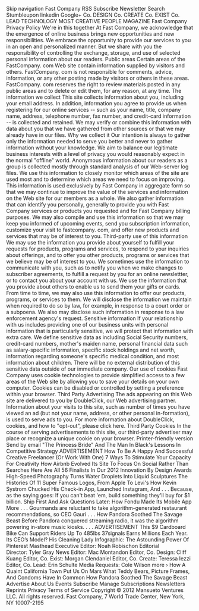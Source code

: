 Skip navigation Fast Company RSS Subscribe Newsletter Search Stumbleupon linkedin Google+ Co. DESIGN Co. CREATE Co. EXIST Co. LEAD TECHNOLOGY MOST CREATIVE PEOPLE MAGAZINE Fast Company Privacy Policy We're in this together At Fast Company, we acknowledge that the emergence of online business brings new opportunities and new responsibilities. We embrace the opportunity to provide our services to you in an open and personalized manner. But we share with you the responsibility of controlling the exchange, storage, and use of selected personal information about our readers. Public areas Certain areas of the FastCompany. com Web site contain information supplied by visitors and others. FastCompany. com is not responsible for comments, advice, information, or any other posting made by visitors or others in these areas. FastCompany. com reserves the right to review materials posted in any public areas and to delete or edit them, for any reason, at any time. The information we collect This site collects information about you, including your email address. In addition, information you agree to provide us when registering for our online services -- such as your name, title, company name, address, telephone number, fax number, and credit-card information -- is collected and retained. We may verify or combine this information with data about you that we have gathered from other sources or that we may already have in our files. Why we collect it Our intention is always to gather only the information needed to serve you better and never to gather information without your knowledge. We aim to balance our legitimate business interests with a level of privacy you would reasonably expect in the normal "offline" world. Anonymous information about our readers as a group is collected mostly through standard analysis of our Web-server log files. We use this information to closely monitor which areas of the site are used most and to determine which areas we need to focus on improving. This information is used exclusively by Fast Company in aggregate form so that we may continue to improve the value of the services and information on the Web site for our members as a whole. We also gather information that can identify you personally, generally to provide you with Fast Company services or products you requested and for Fast Company billing purposes. We may also compile and use this information so that we may keep you informed of upcoming events, send you subscription information, customize your visit to fastcompany. com, and offer new products and services that may be of interest to you. Third-party use of this information We may use the information you provide about yourself to fulfill your requests for products, programs and services, to respond to your inquiries about offerings, and to offer you other products, programs or services that we believe may be of interest to you. We sometimes use the information to communicate with you, such as to notify you when we make changes to subscriber agreements, to fulfill a request by you for an online newslettter, or to contact you about your account with us. We use the information that you provide about others to enable us to send them your gifts or cards. From time to time, we may also use this information to offer our products, programs, or services to them. We will disclose the information we maintain when required to do so by law, for example, in response to a court order or a subpoena. We also may disclose such information in response to a law enforcement agency's request. Sensitive information If your relationship with us includes providing one of our business units with personal information that is particularly sensitive, we will protect that information with extra care. We define sensitive data as including Social Security numbers, credit-card numbers, mother's maiden name, personal financial data such as salary-specific information, specific stock holdings and net worth, information regarding someone's specific medical condition, and most information about children. There will be no external distribution of this sensitive data outside of our immediate company. Our use of cookies Fast Company uses cookie technologies to provide simplified access to a few areas of the Web site by allowing you to save your details on your own computer. Cookies can be disabled or controlled by setting a preference within your browser. Third Party Advertising The ads appearing on this Web site are delivered to you by DoubleClick, our Web advertising partner. Information about your visits to this site, such as number of times you have viewed an ad (but not your name, address, or other personal in-formation), is used to serve ads to you. For more information about DoubleClick, cookies, and how to "opt-out", please click here. Third Party Cookies In the course of serving advertisements to this site, our third-party advertiser may place or recognize a unique cookie on your browser. Printer-friendly version Send by email "The Princess Bride" And The Man In Black's Lessons In Competitive Strategy ADVERTISEMENT How To Be A Happy And Successful Creative Freelancer (Or Work With One) 7 Ways To Stimulate Your Capacity For Creativity How Airbnb Evolved Its Site To Focus On Social Rather Than Searches Here Are All 56 Finalists In Our 2012 Innovation By Design Awards High-Speed Photography Turns Water Droplets Into Liquid Sculptures The Histories Of 11 Super Famous Logos, From Apple To Levi's How Kevin Systrom Chucked His Check-in App, Launched Instagram, And . . . Because, as the saying goes: If you can't beat 'em, build something they'll buy for $1 billion. Ship First And Ask Questions Later: How Fondu Made Its Mobile App More . . . Gourmands are reluctant to take algorithm-generated restaurant recommendations, so CEO Gauri . . . How Pandora Soothed The Savage Beast Before Pandora conquered streaming radio, it was the algorithm powering in-store music kiosks. . . . ADVERTISEMENT This $9 Cardboard Bike Can Support Riders Up To 485lbs 37signals Earns Millions Each Year. Its CEO’s Model? His Cleaning Lady Infographic: The Astounding Power Of Pinterest Masthead Executive Editor: Noah Robischon Editorial Director: Tyler Gray News Editor: Mac Montandon Editor, Co. Design: Cliff Kuang Editor, Co. Exist: Morgan Clendaniel Editor, Co. Create: Teressa Iezzi Editor, Co. Lead: Erin Schulte Media Requests: Cole Wilson more › How A Quaint California Town Put Us On Mars What Teddy Bears, Picture Frames, And Condoms Have In Common How Pandora Soothed The Savage Beast Advertise About Us Events Subscribe Manage Subscriptions Newsletters Reprints Privacy Terms of Service Copyright © 2012 Mansueto Ventures LLC. All rights reserved. Fast Company, 7 World Trade Center, New York, NY 10007-2195